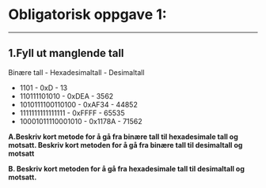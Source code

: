 
# Obligatorisk oppgave 1: 
--------------------------

## 1.Fyll ut manglende tall

Binære tall - Hexadesimaltall - Desimaltall 
 - 1101 - 0xD - 13
 - 110111101010 - 0xDEA - 3562
 - 1010111100110100 - 0xAF34 - 44852
 - 1111111111111111 - 0xFFFF - 65535
 - 10001011110001010 - 0x1178A - 71562


**A.Beskriv kort metode for å gå fra binære tall til hexadesimale tall og motsatt. Beskriv kort metoden for å gå fra binære tall til desimaltall og motsatt**


**B. Beskriv kort metoden for å gå fra hexadesimale tall til desimaltall og motsatt.**
